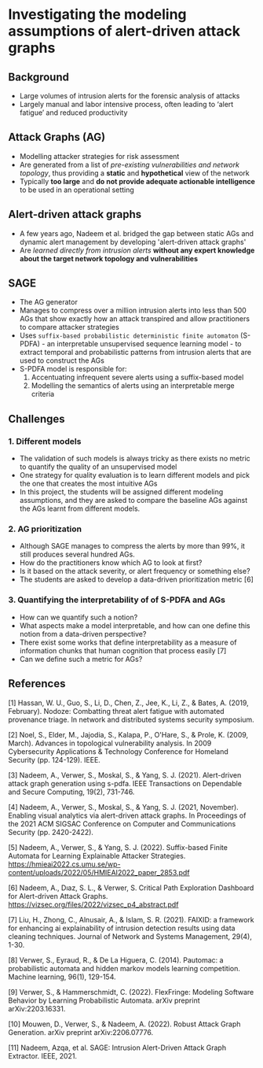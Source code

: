 # Investigating the modeling assumptions of alert-driven attack graphs

## Background

- Large volumes of intrusion alerts for the forensic analysis of attacks
- Largely manual and labor intensive process, often leading to ‘alert fatigue’ and reduced productivity

## Attack Graphs (AG)

- Modelling attacker strategies for risk assessment
- Are generated from a list of *pre-existing vulnerabilities and network topology*, thus providing a **static** and **hypothetical** view of the network
- Typically **too large** and **do not provide adequate actionable intelligence** to be used in an operational setting

## Alert-driven attack graphs

- A few years ago, Nadeem et al. bridged the gap between static AGs and dynamic alert management by developing 'alert-driven attack graphs'
- Are *learned directly from intrusion alerts* **without any expert knowledge about the target network topology and vulnerabilities**

## SAGE

- The AG generator
- Manages to compress over a million intrusion alerts into less than 500 AGs that show exactly how an attack transpired and allow practitioners to compare attacker strategies
- Uses `suffix-based probabilistic deterministic finite automaton` (S-PDFA) - an interpretable unsupervised sequence learning model - to extract temporal and probabilistic patterns from intrusion alerts that are used to construct the AGs
- S-PDFA model is responsible for:
    1. Accentuating infrequent severe alerts using a suffix-based model
    2. Modelling the semantics of alerts using an interpretable merge criteria

## Challenges

### 1. Different models

- The validation of such models is always tricky as there exists no metric to quantify the quality of an unsupervised model
- One strategy for quality evaluation is to learn different models and pick the one that creates the most intuitive AGs
- In this project, the students will be assigned different modeling assumptions, and they are asked to compare the baseline AGs against the AGs learnt from different models.

### 2. AG prioritization

- Although SAGE manages to compress the alerts by more than 99%, it still produces several hundred AGs.
- How do the practitioners know which AG to look at first?
- Is it based on the attack severity, or alert frequency or something else?
- The students are asked to develop a data-driven prioritization metric [6]

### 3. Quantifying the interpretability of of S-PDFA and AGs

- How can we quantify such a notion?
- What aspects make a model interpretable, and how can one define this notion from a data-driven perspective?
- There exist some works that define interpretability as a measure of information chunks that human cognition that process easily [7]
- Can we define such a metric for AGs?

## References

[1] Hassan, W. U., Guo, S., Li, D., Chen, Z., Jee, K., Li, Z., & Bates, A. (2019, February). Nodoze: Combatting threat alert fatigue with automated provenance triage. In network and distributed systems security symposium.

[2] Noel, S., Elder, M., Jajodia, S., Kalapa, P., O'Hare, S., & Prole, K. (2009, March). Advances in topological vulnerability analysis. In 2009 Cybersecurity Applications & Technology Conference for Homeland Security (pp. 124-129). IEEE.

[3] Nadeem, A., Verwer, S., Moskal, S., & Yang, S. J. (2021). Alert-driven attack graph generation using s-pdfa. IEEE Transactions on Dependable and Secure Computing, 19(2), 731-746.

[4] Nadeem, A., Verwer, S., Moskal, S., & Yang, S. J. (2021, November). Enabling visual analytics via alert-driven attack graphs. In Proceedings of the 2021 ACM SIGSAC Conference on Computer and Communications Security (pp. 2420-2422).

[5] Nadeem, A., Verwer, S., & Yang, S. J. (2022). Suffix-based Finite Automata for Learning Explainable Attacker Strategies. https://hmieai2022.cs.umu.se/wp-content/uploads/2022/05/HMIEAI2022_paper_2853.pdf

[6] Nadeem, A., Dıaz, S. L., & Verwer, S. Critical Path Exploration Dashboard for Alert-driven Attack Graphs. https://vizsec.org/files/2022/vizsec_p4_abstract.pdf

[7] Liu, H., Zhong, C., Alnusair, A., & Islam, S. R. (2021). FAIXID: a framework for enhancing ai explainability of intrusion detection results using data cleaning techniques. Journal of Network and Systems Management, 29(4), 1-30.

[8] Verwer, S., Eyraud, R., & De La Higuera, C. (2014). Pautomac: a probabilistic automata and hidden markov models learning competition. Machine learning, 96(1), 129-154.

[9] Verwer, S., & Hammerschmidt, C. (2022). FlexFringe: Modeling Software Behavior by Learning Probabilistic Automata. arXiv preprint arXiv:2203.16331.

[10] Mouwen, D., Verwer, S., & Nadeem, A. (2022). Robust Attack Graph Generation. arXiv preprint arXiv:2206.07776.

[11] Nadeem, Azqa, et al. SAGE: Intrusion Alert-Driven Attack Graph Extractor. IEEE, 2021.
